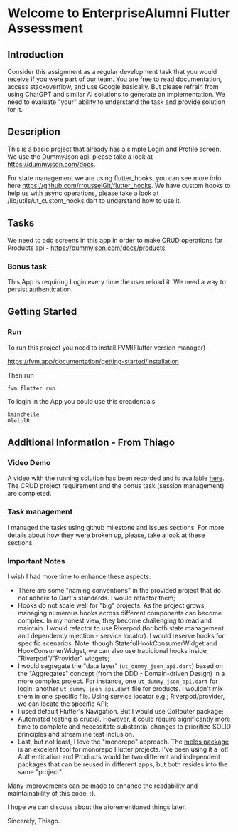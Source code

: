 # Welcome to EnterpriseAlumni Flutter Assessment

## Introduction

Consider this assignment as a regular development task that you would receive if you were part of our team. You are free to read documentation, access stackoverflow, and use Google basically. But please refrain from using ChatGPT and similar AI solutions to generate an implementation. We need to evaluate "your" ability to understand the task and provide solution for it.

## Description

This is a basic project that already has a simple Login and Profile screen. We use the DummyJson api, please take a look at https://dummyjson.com/docs.

For state management we are using flutter_hooks, you can see more info here https://github.com/rrousselGit/flutter_hooks.
We have custom hooks to help us with async operations, please take a look at /lib/utils/ut_custom_hooks.dart to understand how to use it.

## Tasks

We need to add screens in this app in order to make CRUD operations for Products api - https://dummyjson.com/docs/products

### Bonus task

This App is requiring Login every time the user reload it. We need a way to persist authentication.

## Getting Started

### Run

To run this project you need to install FVM(Flutter version manager)

https://fvm.app/documentation/getting-started/installation

Then run

```
fvm flutter run
```

To login in the App you could use this creadentials

```
kminchelle
0lelplR
```

## Additional Information - From Thiago

### Video Demo

A video with the running solution has been recorded and is available [here](https://www.loom.com/share/5fc1d876609748bfb0586d07c1c43854). The CRUD project requirement and the bonus task (session management) are completed.

### Task management

I managed the tasks using github milestone and issues sections. For more details about how they were broken up, please, take a look at these sections.

### Important Notes

I wish I had more time to enhance these aspects:

- There are some "naming conventions" in the provided project that do not adhere to Dart's standards. I would refactor them;
- Hooks do not scale well for "big" projects. As the project grows, managing numerous hooks across different components can become complex. In my honest view, they become challenging to read and maintain. I would refactor to use Riverpod (for both state management and dependency injection - service locator). I would reserve hooks for specific scenarios. Note: though StatefulHookConsumerWidget and HookConsumerWidget, we can also use tradicional hooks inside "Riverpod"/"Provider" widgets;
- I would segregate the "data layer" (`ut_dummy_json_api.dart`) based on the "Aggregates" concept (from the DDD - Domain-driven Design) in a more complex project. For instance, one `ut_dummy_json_api.dart` for login; another `ut_dummy_json_api.dart` file for products. I wouldn't mix them in one specific file. Using service locator e.g.; Riverpod/provider, we can locate the specific API;
- I used default Flutter's Navigation. But I would use GoRouter package;
- Automated testing is crucial. However, it could require significantly more time to complete and necessitate substantial changes to prioritize SOLID principles and streamline test inclusion.
- Last, but not least, I love the "monorepo" approach. The [melos package](https://pub.dev/packages/melos) is an excelent tool for monorepo Flutter projects. I've been using it a lot! Authentication and Products would be two different and independent packages that can be reused in different apps, but both resides into the same "project". 

Many improvements can be made to enhance the readability and maintainability of this code. :).

I hope we can discuss about the aforementioned things later.

Sincerely,
Thiago.
